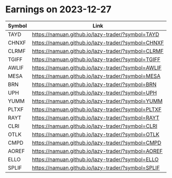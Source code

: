 # Earnings on 2023-12-27

| Symbol | Link |
| ---| --- |
| TAYD | https://namuan.github.io/lazy-trader/?symbol=TAYD |
| CHNXF | https://namuan.github.io/lazy-trader/?symbol=CHNXF |
| CLRMF | https://namuan.github.io/lazy-trader/?symbol=CLRMF |
| TGIFF | https://namuan.github.io/lazy-trader/?symbol=TGIFF |
| AWLIF | https://namuan.github.io/lazy-trader/?symbol=AWLIF |
| MESA | https://namuan.github.io/lazy-trader/?symbol=MESA |
| BRN | https://namuan.github.io/lazy-trader/?symbol=BRN |
| UPH | https://namuan.github.io/lazy-trader/?symbol=UPH |
| YUMM | https://namuan.github.io/lazy-trader/?symbol=YUMM |
| PLTXF | https://namuan.github.io/lazy-trader/?symbol=PLTXF |
| RAYT | https://namuan.github.io/lazy-trader/?symbol=RAYT |
| CLRI | https://namuan.github.io/lazy-trader/?symbol=CLRI |
| OTLK | https://namuan.github.io/lazy-trader/?symbol=OTLK |
| CMPD | https://namuan.github.io/lazy-trader/?symbol=CMPD |
| AOREF | https://namuan.github.io/lazy-trader/?symbol=AOREF |
| ELLO | https://namuan.github.io/lazy-trader/?symbol=ELLO |
| SPLIF | https://namuan.github.io/lazy-trader/?symbol=SPLIF |
